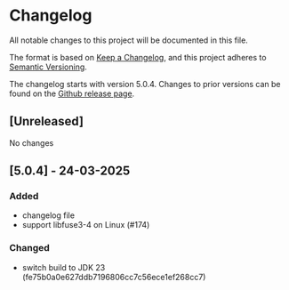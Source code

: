 # Changelog

All notable changes to this project will be documented in this file.

The format is based on [Keep a Changelog](https://keepachangelog.com/en/1.1.0/),
and this project adheres to [Semantic Versioning](https://semver.org/spec/v2.0.0.html).

The changelog starts with version 5.0.4.
Changes to prior versions can be found on the [Github release page](https://github.com/cryptomator/fuse-nio-adapter/releases).

## [Unreleased]

No changes

## [5.0.4] - 24-03-2025

### Added

* changelog file 
* support libfuse3-4 on Linux (#174)

### Changed

* switch build to JDK 23 (fe75b0a0e627ddb7196806cc7c56ece1ef268cc7)

